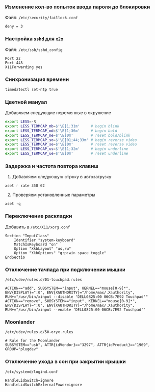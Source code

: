 ### Изменение кол-во попыток ввода пароля до блокировки

Файл: `/etc/security/faillock.conf`

~~~~
deny = 3
~~~~

### Настройка `sshd` для `x2x`

Файл: `/etc/ssh/sshd_config`

~~~~
Port 22
Port 443
X11Forwarding yes
~~~~

### Синхронизация времени

~~~~bash
timedatectl set-ntp true
~~~~

### Цветной мануал

Добавляем следующие переменные в окружение

~~~~bash
export LESS=-R
export LESS_TERMCAP_mb=$'\E[1;31m'     # begin blink
export LESS_TERMCAP_md=$'\E[1;36m'     # begin bold
export LESS_TERMCAP_me=$'\E[0m'        # reset bold/blink
export LESS_TERMCAP_so=$'\E[01;44;33m' # begin reverse video
export LESS_TERMCAP_se=$'\E[0m'        # reset reverse video
export LESS_TERMCAP_us=$'\E[1;32m'     # begin underline
export LESS_TERMCAP_ue=$'\E[0m'        # reset underline
~~~~

### Задержка и частота повтора клавиш

1. Добавляем следующую строку в автозагрузку
~~~~
xset r rate 350 62
~~~~

2. Проверяем установленные параметры
~~~~
xset -q
~~~~

### Переключение раскладки

Добавить в `/etc/X11/xorg.conf`

~~~~
Section "InputClass"
    Identifier "system-keyboard"
    MatchIsKeyboard "on"
    Option "XkbLayout" "us,ru"
    Option "XkbOptions" "grp:win_space_toggle"
EndSectio
~~~~

### Отключение тачпада при подключении мышки
`/etc/udev/rules.d/01-touchpad.rules`
~~~~
ACTION=="add", SUBSYSTEM=="input", KERNEL=="mouse[0-9]*", ENV{DISPLAY}=":0", ENV{XAUTHORITY}="/home/max/.Xauthority", RUN+="/usr/bin/xinput --disable 'DELL0825:00 06CB:7E92 Touchpad'"
ACTION=="remove", SUBSYSTEM=="input", KERNEL=="mouse[0-9]*", ENV{DISPLAY}=":0", ENV{XAUTHORITY}="/home/max/.Xauthority", RUN+="/usr/bin/xinput --enable 'DELL0825:00 06CB:7E92 Touchpad'"
~~~~

### Moonlander
`/etc/udev/rules.d/50-oryx.rules`
~~~~
# Rule for the Moonlander
SUBSYSTEM=="usb", ATTR{idVendor}=="3297", ATTR{idProduct}=="1969", GROUP="plugdev"
~~~~

### Отключение ухода в сон при закрытии крышки

`/etc/systemd/logind.conf`

~~~~
HandleLidSwitch=ignore
HandleLidSwitchExternalPower=ignore
~~~~
